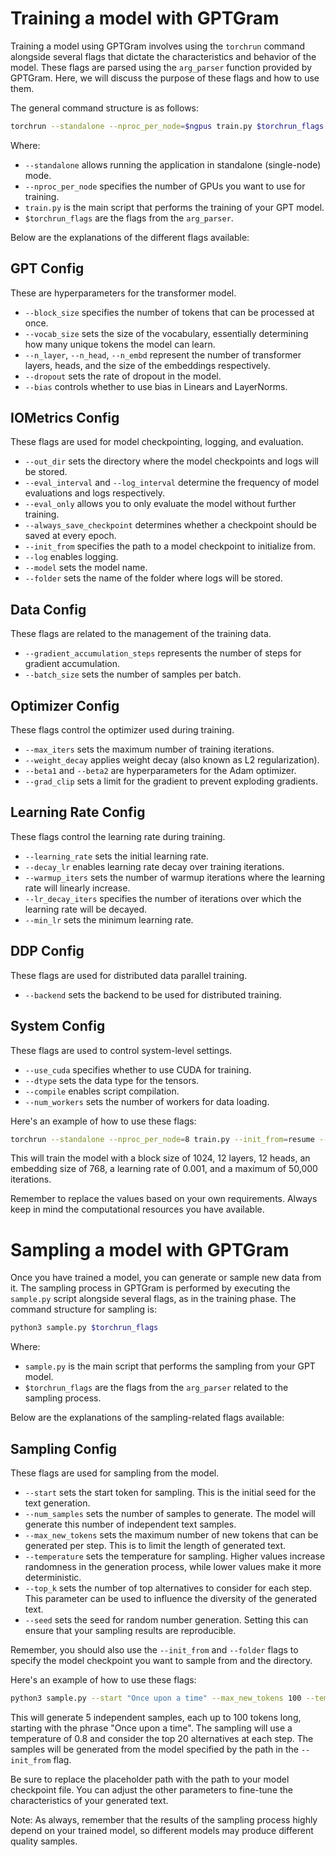 # Training a model with GPTGram

Training a model using GPTGram involves using the `torchrun` command alongside several flags that dictate the characteristics and behavior of the model. These flags are parsed using the `arg_parser` function provided by GPTGram. Here, we will discuss the purpose of these flags and how to use them.

The general command structure is as follows:

```bash
torchrun --standalone --nproc_per_node=$ngpus train.py $torchrun_flags
```

Where:
- `--standalone` allows running the application in standalone (single-node) mode.
- `--nproc_per_node` specifies the number of GPUs you want to use for training.
- `train.py` is the main script that performs the training of your GPT model.
- `$torchrun_flags` are the flags from the `arg_parser`.

Below are the explanations of the different flags available:

## GPT Config
These are hyperparameters for the transformer model. 

- `--block_size` specifies the number of tokens that can be processed at once.
- `--vocab_size` sets the size of the vocabulary, essentially determining how many unique tokens the model can learn.
- `--n_layer`, `--n_head`, `--n_embd` represent the number of transformer layers, heads, and the size of the embeddings respectively.
- `--dropout` sets the rate of dropout in the model.
- `--bias` controls whether to use bias in Linears and LayerNorms.

## IOMetrics Config
These flags are used for model checkpointing, logging, and evaluation.

- `--out_dir` sets the directory where the model checkpoints and logs will be stored.
- `--eval_interval` and `--log_interval` determine the frequency of model evaluations and logs respectively.
- `--eval_only` allows you to only evaluate the model without further training.
- `--always_save_checkpoint` determines whether a checkpoint should be saved at every epoch.
- `--init_from` specifies the path to a model checkpoint to initialize from.
- `--log` enables logging.
- `--model` sets the model name.
- `--folder` sets the name of the folder where logs will be stored.

## Data Config
These flags are related to the management of the training data.

- `--gradient_accumulation_steps` represents the number of steps for gradient accumulation.
- `--batch_size` sets the number of samples per batch.

## Optimizer Config
These flags control the optimizer used during training.

- `--max_iters` sets the maximum number of training iterations.
- `--weight_decay` applies weight decay (also known as L2 regularization).
- `--beta1` and `--beta2` are hyperparameters for the Adam optimizer.
- `--grad_clip` sets a limit for the gradient to prevent exploding gradients.

## Learning Rate Config
These flags control the learning rate during training.

- `--learning_rate` sets the initial learning rate.
- `--decay_lr` enables learning rate decay over training iterations.
- `--warmup_iters` sets the number of warmup iterations where the learning rate will linearly increase.
- `--lr_decay_iters` specifies the number of iterations over which the learning rate will be decayed.
- `--min_lr` sets the minimum learning rate.

## DDP Config
These flags are used for distributed data parallel training.

- `--backend` sets the backend to be used for distributed training.

## System Config
These flags are used to control system-level settings.

- `--use_cuda` specifies whether to use CUDA for training.
- `--dtype` sets the data type for the tensors.
- `--compile` enables script compilation.
- `--num_workers` sets the number of workers for data loading.

Here's an example of how to use these flags:

```bash
torchrun --standalone --nproc_per_node=8 train.py --init_from=resume --folder=--folder=/path/to/your/model/checkpoint --learning_rate 0.001 --max_iters 50
```

This will train the model with a block size of 1024, 12 layers, 12 heads, an embedding size of 768, a learning rate of 0.001, and a maximum of 50,000 iterations.

Remember to replace the values based on your own requirements. Always keep in mind the computational resources you have available.

# Sampling a model with GPTGram

Once you have trained a model, you can generate or sample new data from it. The sampling process in GPTGram is performed by executing the `sample.py` script alongside several flags, as in the training phase. The command structure for sampling is:

```bash
python3 sample.py $torchrun_flags
```

Where:
- `sample.py` is the main script that performs the sampling from your GPT model.
- `$torchrun_flags` are the flags from the `arg_parser` related to the sampling process.

Below are the explanations of the sampling-related flags available:

## Sampling Config
These flags are used for sampling from the model.

- `--start` sets the start token for sampling. This is the initial seed for the text generation.
- `--num_samples` sets the number of samples to generate. The model will generate this number of independent text samples.
- `--max_new_tokens` sets the maximum number of new tokens that can be generated per step. This is to limit the length of generated text.
- `--temperature` sets the temperature for sampling. Higher values increase randomness in the generation process, while lower values make it more deterministic.
- `--top_k` sets the number of top alternatives to consider for each step. This parameter can be used to influence the diversity of the generated text.
- `--seed` sets the seed for random number generation. Setting this can ensure that your sampling results are reproducible.

Remember, you should also use the `--init_from` and `--folder` flags to specify the model checkpoint you want to sample from and the directory.

Here's an example of how to use these flags:

```bash
python3 sample.py --start "Once upon a time" --max_new_tokens 100 --temperature 0.8 --top_k 20 --init_from=gpt2-xl 
```

This will generate 5 independent samples, each up to 100 tokens long, starting with the phrase "Once upon a time". The sampling will use a temperature of 0.8 and consider the top 20 alternatives at each step. The samples will be generated from the model specified by the path in the `--init_from` flag.

Be sure to replace the placeholder path with the path to your model checkpoint file. You can adjust the other parameters to fine-tune the characteristics of your generated text.

Note: As always, remember that the results of the sampling process highly depend on your trained model, so different models may produce different quality samples.